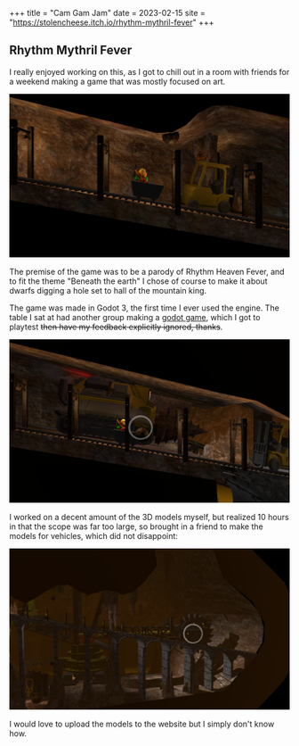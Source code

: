 +++
title = "Cam Gam Jam"
date = 2023-02-15
site = "https://stolencheese.itch.io/rhythm-mythril-fever"
+++

## Rhythm Mythril Fever

I really enjoyed working on this, as I got to chill out in a room with friends for a weekend making a game that was mostly focused on art.

![Stage 1](/projects/camgamjam/demo1.png)

The premise of the game was to be a parody of Rhythm Heaven Fever, and to fit the theme "Beneath the earth" I chose of course to make it about dwarfs digging a hole set to hall of the mountain king.

The game was made in Godot 3, the first time I ever used the engine. The table I sat at had another group making a [godot game](https://sam0fc.itch.io/mushroom-mail), which I got to playtest ~~then have my feedback explicitly ignored, thanks~~.

![Stage 2](/projects/camgamjam/demo2.png)

I worked on a decent amount of the 3D models myself, but realized 10 hours in that the scope was far too large, so brought in a friend to make the models for vehicles, which did not disappoint:

![Stage 3](/projects/camgamjam/demo3.png)

I would love to upload the models to the website but I simply don't know how.
